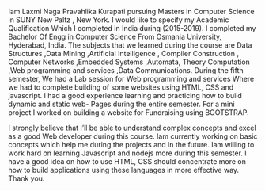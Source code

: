 
Iam Laxmi Naga Pravahlika  Kurapati  pursuing  Masters in Computer  Science  in
SUNY  New  Paltz , New York. I would  like to specify my Academic Qualification
Which I completed in India during (2015-2019). I completed my Bachelor Of  Engg
in Computer Science From Osmania University, Hyderabad, India. The subjects that
we learned during the course are Data Structures ,Data Mining ,Artificial Intelligence
, Compiler Construction , Computer Networks ,Embedded  Systems ,Automata, Theory
Computation ,Web programming  and services ,Data Communications.
During the fifth semester, We had a  Lab session for Web programming and services 
Where we had to complete building of some websites using HTML, CSS and javascript.
I had a good experience learning and practicing how to build dynamic and static web-
Pages during the entire semester. For a mini project I worked on building a website for
Fundraising using BOOTSTRAP.


I strongly believe that I’ll be able to understand complex concepts and excel as a good
Web developer during this course. Iam currently working on basic concepts which help
me during the projects and in the future. Iam willing to work hard on learning Javascript 
and nodejs more during this semester. I have a good idea on how to use HTML, CSS 
 should concentrate more on how to build applications using these  languages in more 
 effective way. 
 Thank you.

